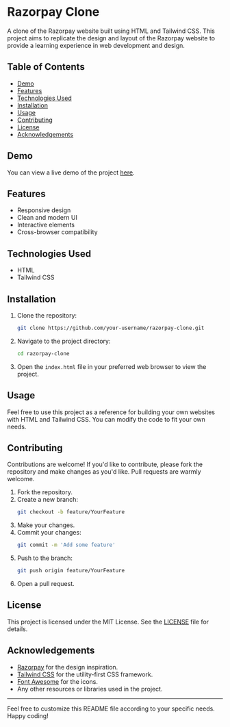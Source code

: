 # Razorpay Clone

A clone of the Razorpay website built using HTML and Tailwind CSS. This project aims to replicate the design and layout of the Razorpay website to provide a learning experience in web development and design.

## Table of Contents

- [Demo](#demo)
- [Features](#features)
- [Technologies Used](#technologies-used)
- [Installation](#installation)
- [Usage](#usage)
- [Contributing](#contributing)
- [License](#license)
- [Acknowledgements](#acknowledgements)

## Demo

You can view a live demo of the project [here](#).

## Features

- Responsive design
- Clean and modern UI
- Interactive elements
- Cross-browser compatibility

## Technologies Used

- HTML
- Tailwind CSS

## Installation

1. Clone the repository:
   ```bash
   git clone https://github.com/your-username/razorpay-clone.git
   ```

2. Navigate to the project directory:
   ```bash
   cd razorpay-clone
   ```

3. Open the `index.html` file in your preferred web browser to view the project.

## Usage

Feel free to use this project as a reference for building your own websites with HTML and Tailwind CSS. You can modify the code to fit your own needs.

## Contributing

Contributions are welcome! If you'd like to contribute, please fork the repository and make changes as you'd like. Pull requests are warmly welcome.

1. Fork the repository.
2. Create a new branch:
   ```bash
   git checkout -b feature/YourFeature
   ```
3. Make your changes.
4. Commit your changes:
   ```bash
   git commit -m 'Add some feature'
   ```
5. Push to the branch:
   ```bash
   git push origin feature/YourFeature
   ```
6. Open a pull request.

## License

This project is licensed under the MIT License. See the [LICENSE](LICENSE) file for details.

## Acknowledgements

- [Razorpay](https://razorpay.com) for the design inspiration.
- [Tailwind CSS](https://tailwindcss.com) for the utility-first CSS framework.
- [Font Awesome](https://fontawesome.com) for the icons.
- Any other resources or libraries used in the project.

---

Feel free to customize this README file according to your specific needs. Happy coding!
